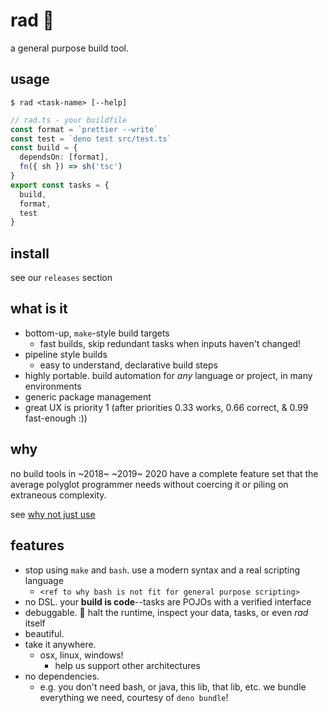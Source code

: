 # rad 💯

a general purpose build tool.

## usage

`$ rad <task-name> [--help]`

```ts
// rad.ts - your buildfile
const format = `prettier --write`
const test = `deno test src/test.ts`
const build = {
  dependsOn: [format],
  fn({ sh }) => sh('tsc')
}
export const tasks = {
  build,
  format,
  test
}
```

## install

see our `releases` section

## what is it

- bottom-up, `make`-style build targets
  - fast builds, skip redundant tasks when inputs haven't changed!
- pipeline style builds
  - easy to understand, declarative build steps
- highly portable. build automation for _any_ language or project, in many environments
- generic package management
- great UX is priority 1 (after priorities 0.33 works, 0.66 correct, & 0.99 fast-enough :))

## why

no build tools in ~2018~ ~2019~ 2020 have a complete feature set that the average polyglot programmer needs without coercing it or piling on extraneous complexity.

see [why not just use <my-favorite-build-tool>](./why-not.md)

## features

- stop using `make` and `bash`.  use a modern syntax and a real scripting language
  - `<ref to why bash is not fit for general purpose scripting>`
- no DSL. your **build is code**--tasks are POJOs with a verified interface
- debuggable. :bug: halt the runtime, inspect your data, tasks, or even _rad_ itself
- beautiful.
- take it anywhere.
  - osx, linux, windows!
    - help us support other architectures
- no dependencies.
  - e.g. you don't need bash, or java, this lib, that lib, etc.  we bundle everything we need,
courtesy of `deno bundle`!
